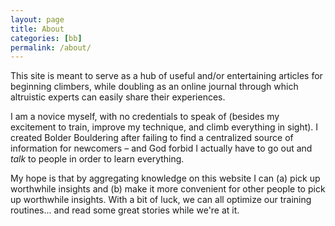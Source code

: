 ```yaml
---
layout: page
title: About
categories: [bb]
permalink: /about/
---
```


This site is meant to serve as a hub of useful and/or entertaining articles for beginning climbers, while doubling as an online journal through which altruistic experts can easily share their experiences.

I am a novice myself, with no credentials to speak of (besides my excitement to train, improve my technique, and climb everything in sight). I created Bolder Bouldering after failing to find a centralized source of information for newcomers – and God forbid I actually have to go out and _talk_ to people in order to learn everything.

My hope is that by aggregating knowledge on this website I can (a) pick up worthwhile insights and (b) make it more convenient for other people to pick up worthwhile insights. With a bit of luck, we can all optimize our training routines... and read some great stories while we're at it.
